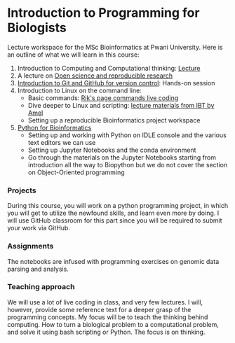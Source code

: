 # Introduction to Programming for Biologists

Lecture workspace for the MSc Bioinformatics at Pwani University. Here is an outline of what we will learn in this course:

1. Introduction to Computing and Computational thinking: [Lecture](Programming_And_ComputationalThinking.pdf)
2. A lecture on [Open science and reproducible research](https://docs.google.com/presentation/d/18ldedgpdM9S1ve_Gw9JRRvXZmssZALXfapOAkvYjCU4/edit?usp=sharing)
2. [Introduction to Git and GitHub for version control](https://docs.google.com/presentation/d/1NVHLHiL-tw-3e5KYFY-N_ISjWgGHIs45eAypEUep_hU/edit#slide=id.g3e08b71c2d_1_0): Hands-on session
3. Introduction to Linux on the command line:
      - Basic commands: [Rik's page commands live coding](http://rik.smith-unna.com/command_line_bootcamp)
      - Dive deeper to Linux and scripting: [lecture materials from IBT by Amel](https://github.com/amelgh/Introduction_To_Linux)
      - Setting up a reproducible Bioinformatics project workspace
4. [Python for Bioinformatics](https://github.com/kipkurui/Python4Bioinformatics2019)
      - Setting up and working with Python on IDLE console and the various text editors we can use
      - Setting up Jupyter Notebooks and the conda environment
      - Go through the materials on the Jupyter Notebooks starting from introduction all the way to Biopython but we do not cover the section on Object-Oriented programming

### Projects
During this course, you will work on a python programming project, in which you will get to utilize the newfound skills, and learn even more by doing. I will use GitHub classroom for this part since you will be required to submit your work via GitHub. 

### Assignments
The notebooks are infused with programming exercises on genomic data parsing and analysis. 

### Teaching approach

We will use a lot of live coding in class, and very few lectures. I will, however, provide some reference text for a deeper grasp of the programming concepts. My focus will be to teach the thinking behind computing. How to turn a biological problem to a computational problem, and solve it using bash scripting or Python. The focus is on thinking.

